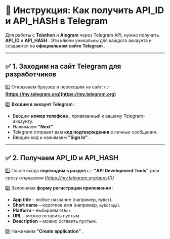 # **📜 Инструкция: Как получить API_ID и API_HASH в Telegram**

Для работы с **Telethon** и **Aiogram** через Telegram API, нужно получить **API_ID** и  **API_HASH** .
Эти ключи уникальны для каждого аккаунта и создаются на  **официальном сайте Telegram** .

---

## **✅ 1. Заходим на сайт Telegram для разработчиков**

1️⃣ Открываем браузер и переходим на сайт:
👉 **[https://my.telegram.org](https://my.telegram.org)**

2️⃣  **Входим в аккаунт Telegram** :

* Вводим  **номер телефона** , привязанный к вашему Telegram-аккаунту.
* Нажимаем  **"Next"** .
* Telegram отправит вам **код подтверждения** в личные сообщения.
* Вводим код и нажимаем  **"Sign In"** .

---

## **✅ 2. Получаем API_ID и API_HASH**

1️⃣ После входа **переходим в раздел** 👉 **"API Development Tools"**
*(или сразу открываем [https://my.telegram.org/apps]())*

2️⃣ Заполняем  **форму регистрации приложения** :

* **App title** – любое название (например, `MyBot`).
* **Short name** – короткое имя (например, `mybotapp`).
* **Platform** – выбираем `Other`.
* **URL** – можно оставить пустым.
* **Description** – можно оставить пустым.

3️⃣ Нажимаем  **"Create application"** .
